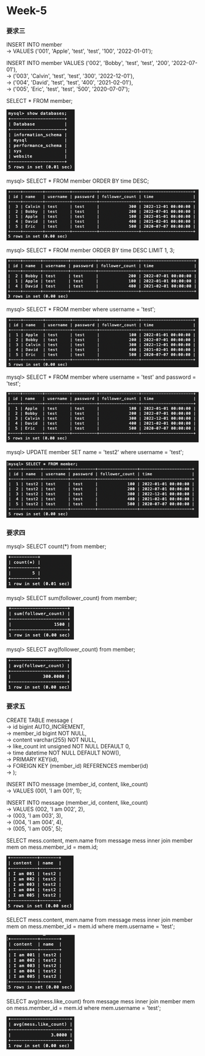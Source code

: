 # Week-5

### 要求三

INSERT INTO member <br>
    -> VALUES ('001', 'Apple', 'test', 'test', '100', '2022-01-01');

INSERT INTO member VALUES ('002', 'Bobby', 'test', 'test', '200', '2022-07-01'),<br>
    -> ('003', 'Calvin', 'test', 'test', '300', '2022-12-01'),<br>
    -> ('004', 'David', 'test', 'test', '400', '2021-02-01'),<br>
    -> ('005', 'Eric', 'test', 'test', '500', '2020-07-07');

SELECT * FROM member;

![GITHUB](files/cmd-1.png)

mysql> SELECT * FROM member ORDER BY time DESC;

![GITHUB](files/cmd-2.png)

mysql> SELECT * FROM member ORDER BY time DESC LIMIT 1, 3;

![GITHUB](files/cmd-3.png)

mysql> SELECT * FROM member where username = 'test';

![GITHUB](files/cmd-4.png)

mysql> SELECT * FROM member where username = 'test' and password = 'test';

![GITHUB](files/cmd-5.png)

mysql> UPDATE member SET name = 'test2' where username = 'test';

![GITHUB](files/cmd-6.png)

### 要求四

mysql> SELECT count(*) from member;

![GITHUB](files/cmd-7.png)

mysql> SELECT sum(follower_count) from member;

![GITHUB](files/cmd-8.png)

mysql> SELECT avg(follower_count) from member;

![GITHUB](files/cmd-9.png)

### 要求五

CREATE TABLE message ( <br>
    -> id bigint AUTO_INCREMENT, <br>
    -> member_id bigint NOT NULL,<br>
    -> content varchar(255) NOT NULL,<br>
    -> like_count int unsigned NOT NULL DEFAULT 0,<br>
    -> time datetime NOT NULL DEFAULT NOW(),<br>
    -> PRIMARY KEY(id),<br>
    -> FOREIGN KEY (member_id) REFERENCES member(id)<br>
    -> );

INSERT INTO message (member_id, content, like_count) <br>
    -> VALUES (001, 'I am 001', 1);

INSERT INTO message (member_id, content, like_count)<br>
    -> VALUES (002, 'I am 002', 2),<br>
    -> (003, 'I am 003', 3),<br>
    -> (004, 'I am 004', 4),<br>
    -> (005, 'I am 005', 5);

SELECT mess.content, mem.name from message mess inner join member mem on mess.member_id = mem.id;


![GITHUB](files/cmd-10.png)

SELECT mess.content, mem.name from message mess inner join member mem on mess.member_id = mem.id where mem.username = 'test';

![GITHUB](files/cmd-11.png)

SELECT avg(mess.like_count) from message mess inner join member mem on mess.member_id = mem.id where mem.username = 'test';

![GITHUB](files/cmd-12.png)
